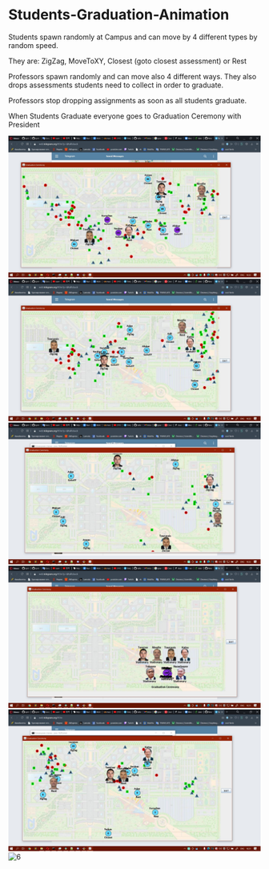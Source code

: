 # Students-Graduation-Animation

Students spawn randomly at Campus and can move by 4 different types by random speed. 

They are: ZigZag, MoveToXY, Closest (goto closest assessment) or Rest

Professors spawn randomly and can move also 4 different ways. They also drops assessments students need to collect in order to graduate.

Professors stop dropping assignments as soon as all students graduate.

When Students Graduate everyone goes to Graduation Ceremony with President



![1](ceremony1.jpg?raw=true "d1")
![2](ceremony2.jpg?raw=true "d1")
![3](ceremony3.jpg?raw=true "d1")
![4](ceremony4.jpg?raw=true "d1")
![5](ceremony5.jpg?raw=true "d1")
![6](ceremony6.jpg?raw=true "d1")
